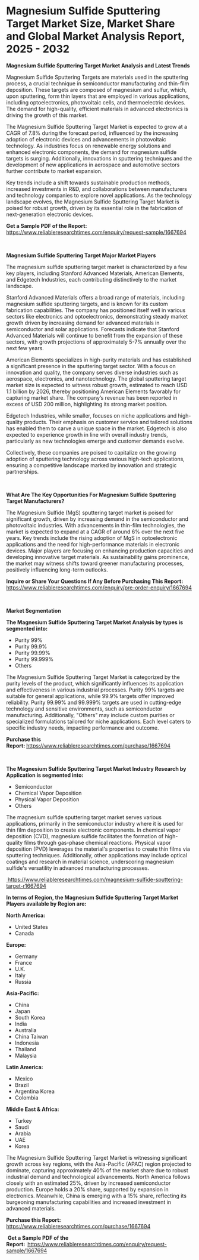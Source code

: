 <p><h1>Magnesium Sulfide Sputtering Target Market Size, Market Share and Global Market Analysis Report, 2025 - 2032</h1></p><p><strong>Magnesium Sulfide Sputtering Target Market Analysis and Latest Trends</strong></p>
<p><p>Magnesium Sulfide Sputtering Targets are materials used in the sputtering process, a crucial technique in semiconductor manufacturing and thin-film deposition. These targets are composed of magnesium and sulfur, which, upon sputtering, form thin layers that are employed in various applications, including optoelectronics, photovoltaic cells, and thermoelectric devices. The demand for high-quality, efficient materials in advanced electronics is driving the growth of this market.</p><p>The Magnesium Sulfide Sputtering Target Market is expected to grow at a CAGR of 7.8% during the forecast period, influenced by the increasing adoption of electronic devices and advancements in photovoltaic technology. As industries focus on renewable energy solutions and enhanced electronic components, the demand for magnesium sulfide targets is surging. Additionally, innovations in sputtering techniques and the development of new applications in aerospace and automotive sectors further contribute to market expansion. </p><p>Key trends include a shift towards sustainable production methods, increased investments in R&D, and collaborations between manufacturers and technology companies to explore novel applications. As the technology landscape evolves, the Magnesium Sulfide Sputtering Target Market is poised for robust growth, driven by its essential role in the fabrication of next-generation electronic devices.</p></p>
<p><strong>Get a Sample PDF of the Report:&nbsp;</strong> <a href="https://www.reliableresearchtimes.com/enquiry/request-sample/1667694?utm_campaign=3083&utm_medium=2&utm_source=Github&utm_content=ia&utm_term=19042025&utm_id=magnesium-sulfide-sputtering-target">https://www.reliableresearchtimes.com/enquiry/request-sample/1667694</a></p>
<p>&nbsp;</p>
<p><strong>Magnesium Sulfide Sputtering Target Major Market Players</strong></p>
<p><p>The magnesium sulfide sputtering target market is characterized by a few key players, including Stanford Advanced Materials, American Elements, and Edgetech Industries, each contributing distinctively to the market landscape.</p><p>Stanford Advanced Materials offers a broad range of materials, including magnesium sulfide sputtering targets, and is known for its custom fabrication capabilities. The company has positioned itself well in various sectors like electronics and optoelectronics, demonstrating steady market growth driven by increasing demand for advanced materials in semiconductor and solar applications. Forecasts indicate that Stanford Advanced Materials will continue to benefit from the expansion of these sectors, with growth projections of approximately 5-7% annually over the next few years.</p><p>American Elements specializes in high-purity materials and has established a significant presence in the sputtering target sector. With a focus on innovation and quality, the company serves diverse industries such as aerospace, electronics, and nanotechnology. The global sputtering target market size is expected to witness robust growth, estimated to reach USD 1.1 billion by 2026, thereby positioning American Elements favorably for capturing market share. The company’s revenue has been reported in excess of USD 200 million, highlighting its strong market position.</p><p>Edgetech Industries, while smaller, focuses on niche applications and high-quality products. Their emphasis on customer service and tailored solutions has enabled them to carve a unique space in the market. Edgetech is also expected to experience growth in line with overall industry trends, particularly as new technologies emerge and customer demands evolve. </p><p>Collectively, these companies are poised to capitalize on the growing adoption of sputtering technology across various high-tech applications, ensuring a competitive landscape marked by innovation and strategic partnerships.</p></p>
<p>&nbsp;</p>
<p><strong>What Are The Key Opportunities For Magnesium Sulfide Sputtering Target Manufacturers?</strong></p>
<p><p>The Magnesium Sulfide (MgS) sputtering target market is poised for significant growth, driven by increasing demand in the semiconductor and photovoltaic industries. With advancements in thin-film technologies, the market is expected to expand at a CAGR of around 6% over the next five years. Key trends include the rising adoption of MgS in optoelectronic applications and the need for high-performance materials in electronic devices. Major players are focusing on enhancing production capacities and developing innovative target materials. As sustainability gains prominence, the market may witness shifts toward greener manufacturing processes, positively influencing long-term outlooks.</p></p>
<p><strong>Inquire or Share Your Questions If Any Before Purchasing This Report:</strong> <a href="https://www.reliableresearchtimes.com/enquiry/pre-order-enquiry/1667694?utm_campaign=3083&utm_medium=2&utm_source=Github&utm_content=ia&utm_term=19042025&utm_id=magnesium-sulfide-sputtering-target">https://www.reliableresearchtimes.com/enquiry/pre-order-enquiry/1667694</a></p>
<p>&nbsp;</p>
<p><strong>Market Segmentation</strong></p>
<p><strong>The Magnesium Sulfide Sputtering Target Market Analysis by types is segmented into:</strong></p>
<p><ul><li>Purity 99%</li><li>Purity 99.9%</li><li>Purity 99.99%</li><li>Purity 99.999%</li><li>Others</li></ul></p>
<p><p>The Magnesium Sulfide Sputtering Target Market is categorized by the purity levels of the product, which significantly influences its application and effectiveness in various industrial processes. Purity 99% targets are suitable for general applications, while 99.9% targets offer improved reliability. Purity 99.99% and 99.999% targets are used in cutting-edge technology and sensitive environments, such as semiconductor manufacturing. Additionally, "Others" may include custom purities or specialized formulations tailored for niche applications. Each level caters to specific industry needs, impacting performance and outcome.</p></p>
<p><strong>Purchase this Report:&nbsp;</strong><a href="https://www.reliableresearchtimes.com/purchase/1667694?utm_campaign=3083&utm_medium=2&utm_source=Github&utm_content=ia&utm_term=19042025&utm_id=magnesium-sulfide-sputtering-target">https://www.reliableresearchtimes.com/purchase/1667694</a></p>
<p>&nbsp;</p>
<p><strong>The Magnesium Sulfide Sputtering Target Market Industry Research by Application is segmented into:</strong></p>
<p><ul><li>Semiconductor</li><li>Chemical Vapor Deposition</li><li>Physical Vapor Deposition</li><li>Others</li></ul></p>
<p><p>The magnesium sulfide sputtering target market serves various applications, primarily in the semiconductor industry where it is used for thin film deposition to create electronic components. In chemical vapor deposition (CVD), magnesium sulfide facilitates the formation of high-quality films through gas-phase chemical reactions. Physical vapor deposition (PVD) leverages the material's properties to create thin films via sputtering techniques. Additionally, other applications may include optical coatings and research in material science, underscoring magnesium sulfide's versatility in advanced manufacturing processes.</p></p>
<p><a href="https://www.reliableresearchtimes.com/magnesium-sulfide-sputtering-target-r1667694?utm_campaign=3083&utm_medium=2&utm_source=Github&utm_content=ia&utm_term=19042025&utm_id=magnesium-sulfide-sputtering-target">&nbsp;https://www.reliableresearchtimes.com/magnesium-sulfide-sputtering-target-r1667694</a></p>
<p><strong>In terms of Region, the Magnesium Sulfide Sputtering Target Market Players available by Region are:</strong></p>
<p>
    <p> <strong> North America: </strong>
        <ul>
            <li>United States</li>
            <li>Canada</li>
        </ul>
        </p> 
    <p> <strong> Europe: </strong>
        <ul>
            <li>Germany</li>
            <li>France</li>
            <li>U.K.</li>
            <li>Italy</li>
            <li>Russia</li>
        </ul>
        </p> 
    <p> <strong> Asia-Pacific: </strong>
        <ul>
            <li>China</li>
            <li>Japan</li>
            <li>South Korea</li>
            <li>India</li>
            <li>Australia</li>
            <li>China Taiwan</li>
            <li>Indonesia</li>
            <li>Thailand</li>
            <li>Malaysia</li>
        </ul>
        </p> 
    <p> <strong> Latin America: </strong>
        <ul>
            <li>Mexico</li>
            <li>Brazil</li>
            <li>Argentina Korea</li>
            <li>Colombia</li>
        </ul>
        </p> 
    <p> <strong> Middle East & Africa: </strong>
        <ul>
            <li>Turkey</li>
            <li>Saudi</li>
            <li>Arabia</li>
            <li>UAE</li>
            <li>Korea</li>
        </ul>
    </p>
    </p>
<p><p>The Magnesium Sulfide Sputtering Target Market is witnessing significant growth across key regions, with the Asia-Pacific (APAC) region projected to dominate, capturing approximately 40% of the market share due to robust industrial demand and technological advancements. North America follows closely with an estimated 25%, driven by increased semiconductor production. Europe holds a 20% share, supported by expansion in electronics. Meanwhile, China is emerging with a 15% share, reflecting its burgeoning manufacturing capabilities and increased investment in advanced materials.</p></p>
<p><strong>Purchase this Report: </strong><a href="https://www.reliableresearchtimes.com/purchase/1667694?utm_campaign=3083&utm_medium=2&utm_source=Github&utm_content=ia&utm_term=19042025&utm_id=magnesium-sulfide-sputtering-target">https://www.reliableresearchtimes.com/purchase/1667694</a></p>
<p>&nbsp;<strong>Get a Sample PDF of the Report:&nbsp;&nbsp;</strong><a href="https://www.reliableresearchtimes.com/enquiry/request-sample/1667694?utm_campaign=3083&utm_medium=2&utm_source=Github&utm_content=ia&utm_term=19042025&utm_id=magnesium-sulfide-sputtering-target">https://www.reliableresearchtimes.com/enquiry/request-sample/1667694</a></p>
<p><strong></strong></p>
<p><p></p><p></p><p></p></p>